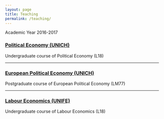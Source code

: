 ```yaml
---
layout: page
title: Teaching
permalink: /teaching/
---
```


Academic Year 2016-2017 

### [Political Economy (UNICH)](http://elearning.unich.it/enrol/index.php?id=261)
Undergraduate course of Political Economy (L18)

-----

### [European Political Economy (UNICH)](http://elearning.unich.it/enrol/index.php?id=259)
Postgraduate course of European Political Economy (LM77)

-----

### [Labour Economics (UNIFE)](http://www.unife.it/economia/economia/insegnamenti/economia-del-lavoro)
Undergraduate course of Labour Economics (L18)
